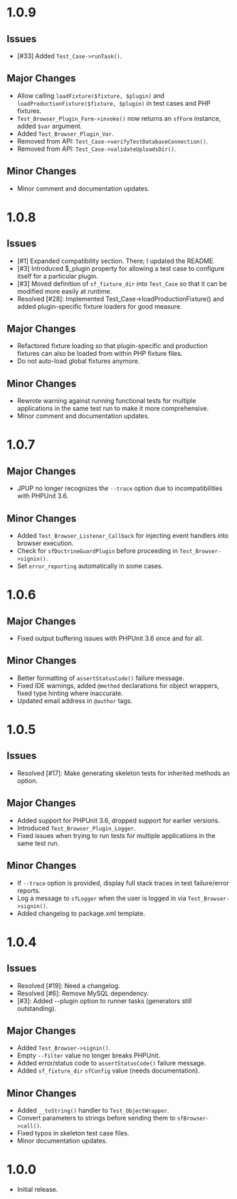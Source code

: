 # 1.0.9
## Issues
- [#33] Added `Test_Case->runTask()`.

## Major Changes
- Allow calling `loadFixture($fixture, $plugin)` and
  `loadProductionFixture($fixture, $plugin)` in test cases and PHP fixtures.
- `Test_Browser_Plugin_Form->invoke()` now returns an `sfForm` instance, added
  `$var` argument.
- Added `Test_Browser_Plugin_Var`.
- Removed from API: `Test_Case->verifyTestDatabaseConnection()`.
- Removed from API: `Test_Case->validateUploadsDir()`.

## Minor Changes
- Minor comment and documentation updates.

# 1.0.8
## Issues
- [#1] Expanded compatibility section.  There; I updated the README.
- [#3] Introduced $_plugin property for allowing a test case to configure itself
  for a particular plugin.
- [#3] Moved definition of `sf_fixture_dir` into `Test_Case` so that it can be
  modified more easily at runtime.
- Resolved [#28]: Implemented Test_Case->loadProductionFixture() and added
  plugin-specific fixture loaders for good measure.

## Major Changes
- Refactored fixture loading so that plugin-specific and production fixtures can
  also be loaded from within PHP fixture files.
- Do not auto-load global fixtures anymore.

## Minor Changes
- Rewrote warning against running functional tests for multiple applications in
  the same test run to make it more comprehensive.
- Minor comment and documentation updates.

# 1.0.7
## Major Changes
- JPUP no longer recognizes the `--trace` option due to incompatibilities with
  PHPUnit 3.6.

## Minor Changes
- Added `Test_Browser_Listener_Callback` for injecting event handlers into
  browser execution.
- Check for `sfDoctrineGuardPlugin` before proceeding in
  `Test_Browser->signin()`.
- Set `error_reporting` automatically in some cases.

# 1.0.6
## Major Changes
- Fixed output buffering issues with PHPUnit 3.6 once and for all.

## Minor Changes
- Better formatting of `assertStatusCode()` failure message.
- Fixed IDE warnings, added `@method` declarations for object wrappers, fixed
  type hinting where inaccurate.
- Updated email address in `@author` tags.

# 1.0.5
## Issues
- Resolved [#17]: Make generating skeleton tests for inherited methods an
  option.

## Major Changes
- Added support for PHPUnit 3.6, dropped support for earlier versions.
- Introduced `Test_Browser_Plugin_Logger`.
- Fixed issues when trying to run tests for multiple applications in the same
  test run.

## Minor Changes
- If `--trace` option is provided, display full stack traces in test
  failure/error reports.
- Log a message to `sfLogger` when the user is logged in via
  `Test_Browser->signin()`.
- Added changelog to package.xml template.

# 1.0.4
## Issues
- Resolved [#19]: Need a changelog.
- Resolved [#6]:  Remove MySQL dependency.
- [#3]:  Added --plugin option to runner tasks (generators still outstanding).

## Major Changes
- Added `Test_Browser->signin()`.
- Empty `--filter` value no longer breaks PHPUnit.
- Added error/status code to `assertStatusCode()` failure message.
- Added `sf_fixture_dir` `sfConfig` value (needs documentation).

## Minor Changes
- Added `__toString()` handler to `Test_ObjectWrapper`.
- Convert parameters to strings before sending them to `sfBrowser->call()`.
- Fixed typos in skeleton test case files.
- Minor documentation updates.

# 1.0.0
- Initial release.